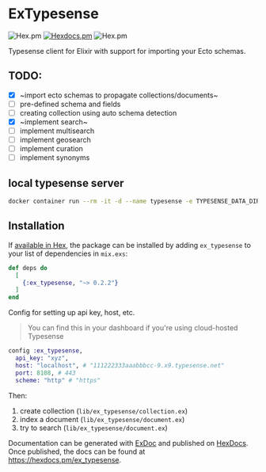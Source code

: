 # ExTypesense

![Hex.pm](https://img.shields.io/hexpm/v/ex_typesense)
[![Hexdocs.pm](https://img.shields.io/badge/hex-docs-lightgreen.svg)](https://hexdocs.pm/ex_typesense/)
![Hex.pm](https://img.shields.io/hexpm/l/ex_typesense)

Typesense client for Elixir with support for importing your Ecto schemas.

## TODO:

- [x] ~import ecto schemas to propagate collections/documents~
- [ ] pre-defined schema and fields
- [ ] creating collection using auto schema detection
- [x] ~implement search~
- [ ] implement multisearch
- [ ] implement geosearch
- [ ] implement curation
- [ ] implement synonyms

## local typesense server

```bash
docker container run --rm -it -d --name typesense -e TYPESENSE_DATA_DIR=/data -e TYPESENSE_API_KEY=xyz -v /tmp/typesense-server-data:/data -p 8108:8108 typesense/typesense:0.23.1
```

## Installation

If [available in Hex](https://hex.pm/docs/publish), the package can be installed
by adding `ex_typesense` to your list of dependencies in `mix.exs`:

```elixir
def deps do
  [
    {:ex_typesense, "~> 0.2.2"}
  ]
end
```

Config for setting up api key, host, etc.

> You can find this in your dashboard if you're using cloud-hosted Typesense

```elixir
config :ex_typesense,
  api_key: "xyz",
  host: "localhost", # "111222333aaabbbcc-9.x9.typesense.net"
  port: 8108, # 443
  scheme: "http" # "https"
  ```

  Then:

  1. create collection (`lib/ex_typesense/collection.ex`)
  2. index a document (`lib/ex_typesense/document.ex`)
  3. try to search (`lib/ex_typesense/document.ex`)

Documentation can be generated with [ExDoc](https://github.com/elixir-lang/ex_doc)
and published on [HexDocs](https://hexdocs.pm). Once published, the docs can
be found at <https://hexdocs.pm/ex_typesense>.
